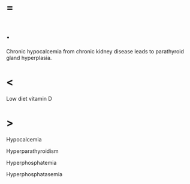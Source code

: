 # =

# .

Chronic hypocalcemia from chronic kidney disease leads to parathyroid gland hyperplasia.

# <

Low diet vitamin D

# >

Hypocalcemia

Hyperparathyroidism

Hyperphosphatemia

Hyperphosphatasemia
